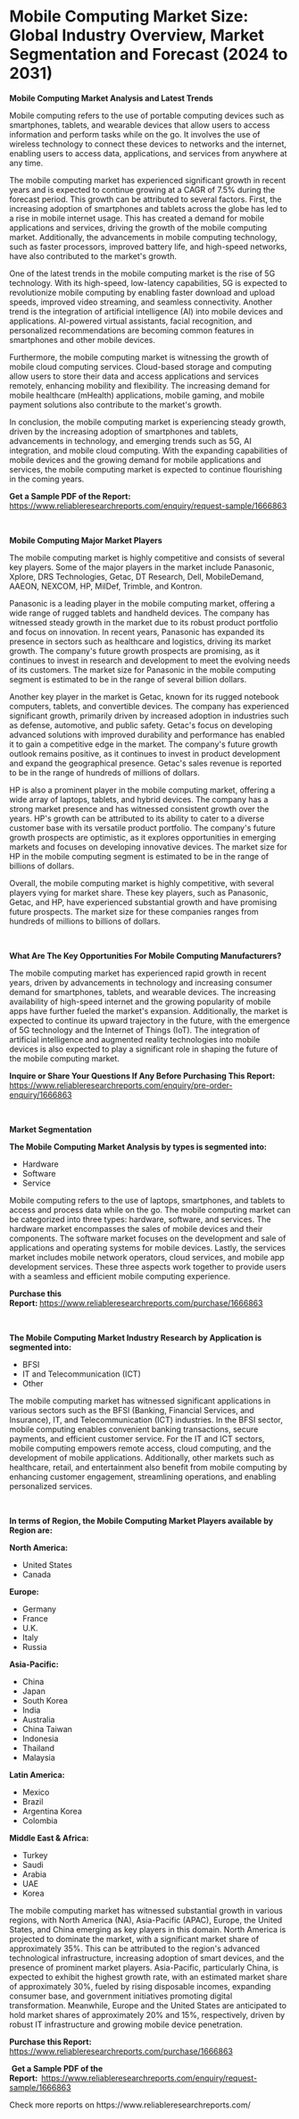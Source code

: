 <p><h1>Mobile Computing Market Size: Global Industry Overview, Market Segmentation and Forecast (2024 to 2031)</h1></p><p><strong>Mobile Computing Market Analysis and Latest Trends</strong></p>
<p><p>Mobile computing refers to the use of portable computing devices such as smartphones, tablets, and wearable devices that allow users to access information and perform tasks while on the go. It involves the use of wireless technology to connect these devices to networks and the internet, enabling users to access data, applications, and services from anywhere at any time.</p><p>The mobile computing market has experienced significant growth in recent years and is expected to continue growing at a CAGR of 7.5% during the forecast period. This growth can be attributed to several factors. First, the increasing adoption of smartphones and tablets across the globe has led to a rise in mobile internet usage. This has created a demand for mobile applications and services, driving the growth of the mobile computing market. Additionally, the advancements in mobile computing technology, such as faster processors, improved battery life, and high-speed networks, have also contributed to the market's growth.</p><p>One of the latest trends in the mobile computing market is the rise of 5G technology. With its high-speed, low-latency capabilities, 5G is expected to revolutionize mobile computing by enabling faster download and upload speeds, improved video streaming, and seamless connectivity. Another trend is the integration of artificial intelligence (AI) into mobile devices and applications. AI-powered virtual assistants, facial recognition, and personalized recommendations are becoming common features in smartphones and other mobile devices.</p><p>Furthermore, the mobile computing market is witnessing the growth of mobile cloud computing services. Cloud-based storage and computing allow users to store their data and access applications and services remotely, enhancing mobility and flexibility. The increasing demand for mobile healthcare (mHealth) applications, mobile gaming, and mobile payment solutions also contribute to the market's growth.</p><p>In conclusion, the mobile computing market is experiencing steady growth, driven by the increasing adoption of smartphones and tablets, advancements in technology, and emerging trends such as 5G, AI integration, and mobile cloud computing. With the expanding capabilities of mobile devices and the growing demand for mobile applications and services, the mobile computing market is expected to continue flourishing in the coming years.</p></p>
<p><strong>Get a Sample PDF of the Report:&nbsp;</strong> <a href="https://www.reliableresearchreports.com/enquiry/request-sample/1666863">https://www.reliableresearchreports.com/enquiry/request-sample/1666863</a></p>
<p>&nbsp;</p>
<p><strong>Mobile Computing Major Market Players</strong></p>
<p><p>The mobile computing market is highly competitive and consists of several key players. Some of the major players in the market include Panasonic, Xplore, DRS Technologies, Getac, DT Research, Dell, MobileDemand, AAEON, NEXCOM, HP, MilDef, Trimble, and Kontron.</p><p>Panasonic is a leading player in the mobile computing market, offering a wide range of rugged tablets and handheld devices. The company has witnessed steady growth in the market due to its robust product portfolio and focus on innovation. In recent years, Panasonic has expanded its presence in sectors such as healthcare and logistics, driving its market growth. The company's future growth prospects are promising, as it continues to invest in research and development to meet the evolving needs of its customers. The market size for Panasonic in the mobile computing segment is estimated to be in the range of several billion dollars.</p><p>Another key player in the market is Getac, known for its rugged notebook computers, tablets, and convertible devices. The company has experienced significant growth, primarily driven by increased adoption in industries such as defense, automotive, and public safety. Getac's focus on developing advanced solutions with improved durability and performance has enabled it to gain a competitive edge in the market. The company's future growth outlook remains positive, as it continues to invest in product development and expand the geographical presence. Getac's sales revenue is reported to be in the range of hundreds of millions of dollars.</p><p>HP is also a prominent player in the mobile computing market, offering a wide array of laptops, tablets, and hybrid devices. The company has a strong market presence and has witnessed consistent growth over the years. HP's growth can be attributed to its ability to cater to a diverse customer base with its versatile product portfolio. The company's future growth prospects are optimistic, as it explores opportunities in emerging markets and focuses on developing innovative devices. The market size for HP in the mobile computing segment is estimated to be in the range of billions of dollars.</p><p>Overall, the mobile computing market is highly competitive, with several players vying for market share. These key players, such as Panasonic, Getac, and HP, have experienced substantial growth and have promising future prospects. The market size for these companies ranges from hundreds of millions to billions of dollars.</p></p>
<p>&nbsp;</p>
<p><strong>What Are The Key Opportunities For Mobile Computing Manufacturers?</strong></p>
<p><p>The mobile computing market has experienced rapid growth in recent years, driven by advancements in technology and increasing consumer demand for smartphones, tablets, and wearable devices. The increasing availability of high-speed internet and the growing popularity of mobile apps have further fueled the market's expansion. Additionally, the market is expected to continue its upward trajectory in the future, with the emergence of 5G technology and the Internet of Things (IoT). The integration of artificial intelligence and augmented reality technologies into mobile devices is also expected to play a significant role in shaping the future of the mobile computing market.</p></p>
<p><strong>Inquire or Share Your Questions If Any Before Purchasing This Report:</strong> <a href="https://www.reliableresearchreports.com/enquiry/pre-order-enquiry/1666863">https://www.reliableresearchreports.com/enquiry/pre-order-enquiry/1666863</a></p>
<p>&nbsp;</p>
<p><strong>Market Segmentation</strong></p>
<p><strong>The Mobile Computing Market Analysis by types is segmented into:</strong></p>
<p><ul><li>Hardware</li><li>Software</li><li>Service</li></ul></p>
<p><p>Mobile computing refers to the use of laptops, smartphones, and tablets to access and process data while on the go. The mobile computing market can be categorized into three types: hardware, software, and services. The hardware market encompasses the sales of mobile devices and their components. The software market focuses on the development and sale of applications and operating systems for mobile devices. Lastly, the services market includes mobile network operators, cloud services, and mobile app development services. These three aspects work together to provide users with a seamless and efficient mobile computing experience.</p></p>
<p><strong>Purchase this Report:&nbsp;</strong><a href="https://www.reliableresearchreports.com/purchase/1666863">https://www.reliableresearchreports.com/purchase/1666863</a></p>
<p>&nbsp;</p>
<p><strong>The Mobile Computing Market Industry Research by Application is segmented into:</strong></p>
<p><ul><li>BFSI</li><li>IT and Telecommunication (ICT)</li><li>Other</li></ul></p>
<p><p>The mobile computing market has witnessed significant applications in various sectors such as the BFSI (Banking, Financial Services, and Insurance), IT, and Telecommunication (ICT) industries. In the BFSI sector, mobile computing enables convenient banking transactions, secure payments, and efficient customer service. For the IT and ICT sectors, mobile computing empowers remote access, cloud computing, and the development of mobile applications. Additionally, other markets such as healthcare, retail, and entertainment also benefit from mobile computing by enhancing customer engagement, streamlining operations, and enabling personalized services.</p></p>
<p>&nbsp;</p>
<p><strong>In terms of Region, the Mobile Computing Market Players available by Region are:</strong></p>
<p>
    <p> <strong> North America: </strong>
        <ul>
            <li>United States</li>
            <li>Canada</li>
        </ul>
        </p> 
    <p> <strong> Europe: </strong>
        <ul>
            <li>Germany</li>
            <li>France</li>
            <li>U.K.</li>
            <li>Italy</li>
            <li>Russia</li>
        </ul>
        </p> 
    <p> <strong> Asia-Pacific: </strong>
        <ul>
            <li>China</li>
            <li>Japan</li>
            <li>South Korea</li>
            <li>India</li>
            <li>Australia</li>
            <li>China Taiwan</li>
            <li>Indonesia</li>
            <li>Thailand</li>
            <li>Malaysia</li>
        </ul>
        </p> 
    <p> <strong> Latin America: </strong>
        <ul>
            <li>Mexico</li>
            <li>Brazil</li>
            <li>Argentina Korea</li>
            <li>Colombia</li>
        </ul>
        </p> 
    <p> <strong> Middle East & Africa: </strong>
        <ul>
            <li>Turkey</li>
            <li>Saudi</li>
            <li>Arabia</li>
            <li>UAE</li>
            <li>Korea</li>
        </ul>
    </p>
    </p>
<p><p>The mobile computing market has witnessed substantial growth in various regions, with North America (NA), Asia-Pacific (APAC), Europe, the United States, and China emerging as key players in this domain. North America is projected to dominate the market, with a significant market share of approximately 35%. This can be attributed to the region's advanced technological infrastructure, increasing adoption of smart devices, and the presence of prominent market players. Asia-Pacific, particularly China, is expected to exhibit the highest growth rate, with an estimated market share of approximately 30%, fueled by rising disposable incomes, expanding consumer base, and government initiatives promoting digital transformation. Meanwhile, Europe and the United States are anticipated to hold market shares of approximately 20% and 15%, respectively, driven by robust IT infrastructure and growing mobile device penetration.</p></p>
<p><strong>Purchase this Report: </strong><a href="https://www.reliableresearchreports.com/purchase/1666863">https://www.reliableresearchreports.com/purchase/1666863</a></p>
<p>&nbsp;<strong>Get a Sample PDF of the Report:&nbsp;&nbsp;</strong><a href="https://www.reliableresearchreports.com/enquiry/request-sample/1666863">https://www.reliableresearchreports.com/enquiry/request-sample/1666863</a></p>
<p><strong></strong></p>
<p>Check more reports on https://www.reliableresearchreports.com/</p>